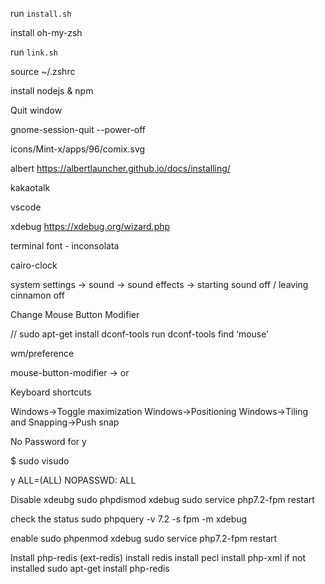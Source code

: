 run `install.sh`

install oh-my-zsh

run `link.sh`

source ~/.zshrc

install nodejs & npm

Quit window

gnome-session-quit --power-off

icons/Mint-x/apps/96/comix.svg

albert https://albertlauncher.github.io/docs/installing/

kakaotalk

vscode

xdebug https://xdebug.org/wizard.php

terminal font - inconsolata

cairo-clock

system settings → sound → sound effects → starting sound off / leaving cinnamon off

Change Mouse Button Modifier

// sudo apt-get install dconf-tools
run dconf-tools
find ‘mouse’

wm/preference

mouse-button-modifier -> <super> or <meta>

Keyboard shortcuts

Windows->Toggle maximization
Windows->Positioning
Windows->Tiling and Snapping->Push snap


No Password for y

$ sudo visudo

y ALL=(ALL) NOPASSWD: ALL

Disable xdeubg
sudo phpdismod xdebug 
sudo service php7.2-fpm restart

check the status
sudo phpquery -v 7.2 -s fpm -m xdebug

enable
sudo phpenmod xdebug 
sudo service php7.2-fpm restart


Install php-redis (ext-redis)
install redis
install pecl
install php-xml if not installed
sudo apt-get install php-redis
